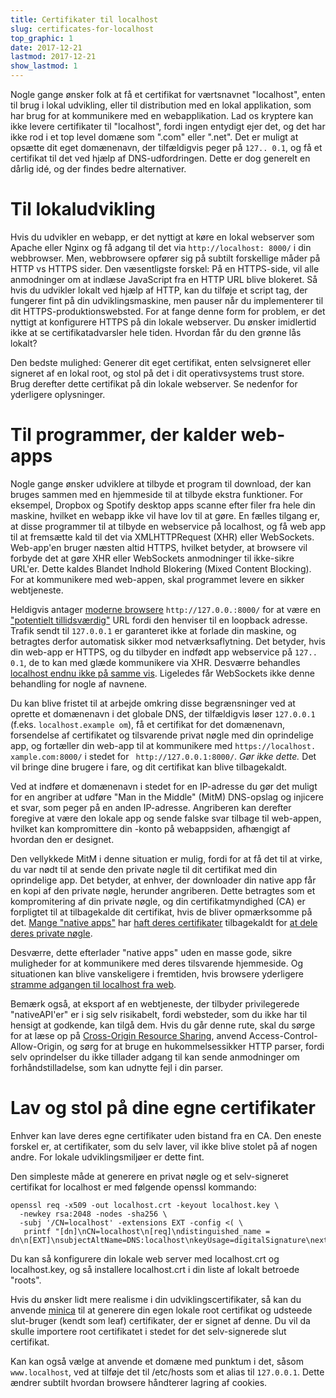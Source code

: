 ```yaml
---
title: Certifikater til localhost
slug: certificates-for-localhost
top_graphic: 1
date: 2017-12-21
lastmod: 2017-12-21
show_lastmod: 1
---
```



Nogle gange ønsker folk at få et certifikat for værtsnavnet "localhost", enten til brug i lokal udvikling, eller til distribution med en lokal applikation, som har brug for at kommunikere med en webapplikation. Lad os kryptere kan ikke levere certifikater til "localhost", fordi ingen entydigt ejer det, og det har ikke rod i et top level domæne som ".com" eller ".net". Det er muligt at opsætte dit eget domænenavn, der tilfældigvis peger på `127.. 0.1`, og få et certifikat til det ved hjælp af DNS-udfordringen. Dette er dog generelt en dårlig idé, og der findes bedre alternativer.

# Til lokaludvikling

Hvis du udvikler en webapp, er det nyttigt at køre en lokal webserver som Apache eller Nginx og få adgang til det via `http://localhost: 8000/` i din webbrowser. Men, webbrowsere opfører sig på subtilt forskellige måder på HTTP vs HTTPS sider. Den væsentligste forskel: På en HTTPS-side, vil alle anmodninger om at indlæse JavaScript fra en HTTP URL blive blokeret. Så hvis du udvikler lokalt ved hjælp af HTTP, kan du tilføje et script tag, der fungerer fint på din udviklingsmaskine, men pauser når du implementerer til dit HTTPS-produktionswebsted. For at fange denne form for problem, er det nyttigt at konfigurere HTTPS på din lokale webserver. Du ønsker imidlertid ikke at se certifikatadvarsler hele tiden. Hvordan får du den grønne lås lokalt?

Den bedste mulighed: Generer dit eget certifikat, enten selvsigneret eller signeret af en lokal root, og stol på det i dit operativsystems trust store. Brug derefter dette certifikat på din lokale webserver. Se nedenfor for yderligere oplysninger.

# Til programmer, der kalder web-apps

Nogle gange ønsker udviklere at tilbyde et program til download, der kan bruges sammen med en hjemmeside til at tilbyde ekstra funktioner. For eksempel, Dropbox og Spotify desktop apps scanne efter filer fra hele din maskine, hvilket en webapp ikke vil have lov til at gøre. En fælles tilgang er, at disse programmer til at tilbyde en webservice på localhost, og få web app til at fremsætte kald til det via XMLHTTPRequest (XHR) eller WebSockets. Web-app'en bruger næsten altid HTTPS, hvilket betyder, at browsere vil forbyde det at gøre XHR eller WebSockets anmodninger til ikke-sikre URL'er. Dette kaldes Blandet Indhold Blokering (Mixed Content Blocking). For at kommunikere med web-appen, skal programmet levere en sikker webtjeneste.

Heldigvis antager [moderne browsere][mcb-localhost] `http://127.0.0.:8000/` for at være en ["potentielt tillidsværdig"][secure-contexts] URL fordi den henviser til en loopback adresse. Trafik sendt til `127.0.0.1` er garanteret ikke at forlade din maskine, og betragtes derfor automatisk sikker mod netværksaflytning. Det betyder, hvis din web-app er HTTPS, og du tilbyder en indfødt app webservice på `127.. 0.1`, de to kan med glæde kommunikere via XHR. Desværre behandles [localhost endnu ikke på samme vis][let-localhost]. Ligeledes får WebSockets ikke denne behandling for nogle af navnene.

Du kan blive fristet til at arbejde omkring disse begrænsninger ved at oprette et domænenavn i det globale DNS, der tilfældigvis løser `127.0.0.1` (f.eks. `localhost.example om`), få et certifikat for det domænenavn, forsendelse af certifikatet og tilsvarende privat nøgle med din oprindelige app, og fortæller din web-app til at kommunikere med `https://localhost. xample.com:8000/` i stedet for ` http://127.0.0.1:8000/`. *Gør ikke dette.* Det vil bringe dine brugere i fare, og dit certifikat kan blive tilbagekaldt.

Ved at indføre et domænenavn i stedet for en IP-adresse du gør det muligt for en angriber at udføre "Man in the Middle" (MitM) DNS-opslag og injicere et svar, som peger på en anden IP-adresse. Angriberen kan derefter foregive at være den lokale app og sende falske svar tilbage til web-appen, hvilket kan kompromittere din -konto på webappsiden, afhængigt af hvordan den er designet.

Den vellykkede MitM i denne situation er mulig, fordi for at få det til at virke, du var nødt til at sende den private nøgle til dit certifikat med din oprindelige app. Det betyder, at enhver, der downloader din native app får en kopi af den private nøgle, herunder angriberen. Dette betragtes som et kompromitering af din private nøgle, og din certifikatmyndighed (CA) er forpligtet til at tilbagekalde dit certifikat, hvis de bliver opmærksomme på det. [Mange "native apps"][mdsp1] har [haft deres certifikater][mdsp2] tilbagekaldt for [at dele deres private nøgle][mdsp3].

Desværre, dette efterlader "native apps" uden en masse gode, sikre muligheder for at kommunikere med deres tilsvarende hjemmeside. Og situationen kan blive vanskeligere i fremtiden, hvis browsere yderligere [stramme adgangen til localhost fra web][tighten-access].

Bemærk også, at eksport af en webtjeneste, der tilbyder privilegerede "nativeAPI'er" er i sig selv risikabelt, fordi websteder, som du ikke har til hensigt at godkende, kan tilgå dem. Hvis du går denne rute, skal du sørge for at læse op på [Cross-Origin Resource Sharing][cors], anvend Access-Control-Allow-Origin, og sørg for at bruge en hukommelsessikker HTTP parser, fordi selv oprindelser du ikke tillader adgang til kan sende anmodninger om forhåndstilladelse, som kan udnytte fejl i din parser.

# Lav og stol på dine egne certifikater

Enhver kan lave deres egne certifikater uden bistand fra en CA. Den eneste forskel er, at certifikater, som du selv laver, vil ikke blive stolet på af nogen andre. For lokale udviklingsmiljøer er dette fint.

Den simpleste måde at generere en privat nøgle og et selv-signeret certifikat for localhost er med følgende openssl kommando:

    openssl req -x509 -out localhost.crt -keyout localhost.key \
      -newkey rsa:2048 -nodes -sha256 \
      -subj '/CN=localhost' -extensions EXT -config <( \
       printf "[dn]\nCN=localhost\n[req]\ndistinguished_name = dn\n[EXT]\nsubjectAltName=DNS:localhost\nkeyUsage=digitalSignature\nextendedKeyUsage=serverAuth")

Du kan så konfigurere din lokale web server med localhost.crt og localhost.key, og så installere localhost.crt i din liste af lokalt betroede "roots".

Hvis du ønsker lidt mere realisme i din udviklingscertifikater, så kan du anvende [minica][minica] til at generere din egen lokale root certifikat og udsteede slut-bruger (kendt som leaf) certifikater, der er signet af denne. Du vil da skulle importere root certifikatet i stedet for det selv-signerede slut certifikat.

Kan kan også vælge at anvende et domæne med punktum i det, såsom `www.localhost`, ved at tilføje det til /etc/hosts som et alias til `127.0.0.1`. Dette ændrer subtilt hvordan browsere håndterer lagring af cookies.

[mcb-localhost]: https://bugs.chromium.org/p/chromium/issues/detail?id=607878
[secure-contexts]: https://www.w3.org/TR/secure-contexts/#is-origin-trustworthy
[let-localhost]: https://tools.ietf.org/html/draft-ietf-dnsop-let-localhost-be-localhost-02
[mdsp1]: https://groups.google.com/d/msg/mozilla.dev.security.policy/eV89JXcsBC0/wsj5zpbbAQAJ
[mdsp2]: https://groups.google.com/d/msg/mozilla.dev.security.policy/T6emeoE-lCU/-k-A2dEdAQAJ
[mdsp3]: https://groups.google.com/d/msg/mozilla.dev.security.policy/pk039T_wPrI/tGnFDFTnCQAJ
[tighten-access]: https://bugs.chromium.org/p/chromium/issues/detail?id=378566
[minica]: https://github.com/jsha/minica
[cors]: https://developer.mozilla.org/en-US/docs/Web/HTTP/CORS
